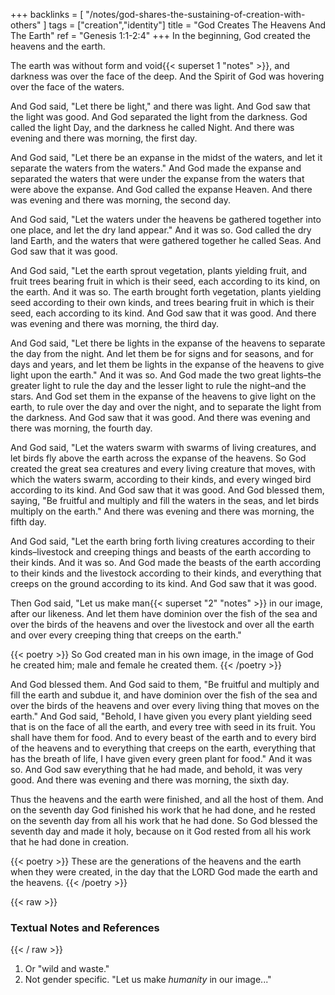 +++
backlinks = [
  "/notes/god-shares-the-sustaining-of-creation-with-others"
]
tags = ["creation","identity"]
title = "God Creates The Heavens And The Earth"
ref = "Genesis 1:1-2:4"
+++
In the beginning, God created the heavens and the earth.

The earth was without form and void{{< superset 1 "notes" >}}, and darkness was over the face of the deep. And the Spirit of God was hovering over the face of the waters.

And God said, "Let there be light," and there was light. And God saw that the light was good. And God separated the light from the darkness. God called the light Day, and the darkness he called Night. And there was evening and there was morning, the first day.

And God said, "Let there be an expanse in the midst of the waters, and let it separate the waters from the waters." And God made the expanse and separated the waters that were under the expanse from the waters that were above the expanse. And God called the expanse Heaven. And there was evening and there was morning, the second day.

And God said, "Let the waters under the heavens be gathered together into one place, and let the dry land appear." And it was so. God called the dry land Earth, and the waters that were gathered together he called Seas. And God saw that it was good.

And God said, "Let the earth sprout vegetation, plants yielding fruit, and fruit trees bearing fruit in which is their seed, each according to its kind, on the earth. And it was so. The earth brought forth vegetation, plants yielding seed according to their own kinds, and trees bearing fruit in which is their seed, each according to its kind. And God saw that it was good. And there was evening and there was morning, the third day.

And God said, "Let there be lights in the expanse of the heavens to separate the day from the night. And let them be for signs and for seasons, and for days and years, and let them be lights in the expanse of the heavens to give light upon the earth." And it was so. And God made the two great lights–the greater light to rule the day and the lesser light to rule the night–and the stars. And God set them in the expanse of the heavens to give light on the earth, to rule over the day and over the night, and to separate the light from the darkness. And God saw that it was good. And there was evening and there was morning, the fourth day.

And God said, "Let the waters swarm with swarms of living creatures, and let birds fly above the earth across the expanse of the heavens. So God created the great sea creatures and every living creature that moves, with which the waters swarm, according to their kinds, and every winged bird according to its kind. And God saw that it was good. And God blessed them, saying, "Be fruitful and multiply and fill the waters in the seas, and let birds multiply on the earth." And there was evening and there was morning, the fifth day.

And God said, "Let the earth bring forth living creatures according to their kinds–livestock and creeping things and beasts of the earth according to their kinds. And it was so. And God made the beasts of the earth according to their kinds and the livestock according to their kinds, and everything that creeps on the ground according to its kind. And God saw that it was good.

Then God said, "Let us make man{{< superset "2" "notes" >}} in our image, after our likeness. And let them have dominion over the fish of the sea and over the birds of the heavens and over the livestock and over all the earth and over every creeping thing that creeps on the earth."

{{< poetry >}}
  So God created man in his own image,
  in the image of God he created him;
  male and female he created them.
{{< /poetry >}}

And God blessed them. And God said to them, "Be fruitful and multiply and fill the earth and subdue it, and have dominion over the fish of the sea and over the birds of the heavens and over every living thing that moves on the earth." And God said, "Behold, I have given you every plant yielding seed that is on the face of all the earth, and every tree with seed in its fruit. You shall have them for food. And to every beast of the earth and to every bird of the heavens and to everything that creeps on the earth, everything that has the breath of life, I have given every green plant for food." And it was so. And God saw everything that he had made, and behold, it was very good. And there was evening and there was morning, the sixth day.

Thus the heavens and the earth were finished, and all the host of them. And on the seventh day God finished his work that he had done, and he rested on the seventh day from all his work that he had done. So God blessed the seventh day and made it holy, because on it God rested from all his work that he had done in creation.

{{< poetry >}}
  These are the generations
  of the heavens and the earth when they were created,
  in the day that the LORD God made the earth and the heavens.
{{< /poetry >}}

{{< raw >}} <h3 id="notes">Textual Notes and References</h3> {{< / raw >}}
1. Or "wild and waste."
2. Not gender specific. "Let us make _humanity_ in our image..."
